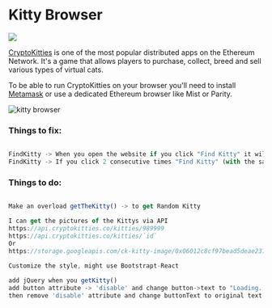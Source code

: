 # Kitty Browser

![](https://i.imgur.com/A7D2gMb.png)

[CryptoKitties](http://cryptokitties.co) is one of the most popular distributed apps on the Ethereum Network. It's a game that allows players to purchase, collect, breed and sell various types of virtual cats.

To be able to run CryptoKitties on your browser you'll need to install [Metamask](http://metamask.io/) or use a dedicated Ethereum browser like Mist or Parity.

![kitty browser](https://imgur.com/a/88C4L0O.gif)


### Things to fix:

```Javascript

FindKitty -> When you open the website if you click "Find Kitty" it will throw an error, since the state havent change.
FindKitty -> If you click 2 consecutive times "Find Kitty" (with the same ID) it will throw the same error.

```

### Things to do:

```Javascript

Make an overload getTheKitty() -> to get Random Kitty

I can get the pictures of the Kittys via API 
https://api.cryptokitties.co/kitties/989999 
https://api.cryptokitties.co/kitties/`id`
Or
https://storage.googleapis.com/ck-kitty-image/0x06012c8cf97bead5deae237070f9587f8e7a266d/989999.svg
 
Customize the style, might use Bootstrapt-React

add jQuery when you getKitty()
add button attribute -> 'disable' and change button->text to "Loading.."
then remove 'disable' attribute and change buttonText to original text after promise is complete.
```
